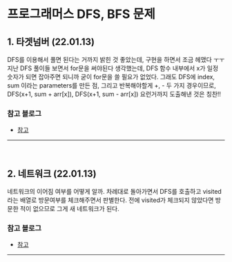 # 프로그래머스 DFS, BFS 문제

## 1. 타겟넘버 (22.01.13)

DFS를 이용해서 풀면 된다는 거까지 밝힌 것 좋았는데, 구현을 하면서 조금 헤맸다 ㅜㅜ
지난 DFS 풀이들 보면서 for문을 써야된다 생각했는데,
DFS 함수 내부에서 x가 일정 숫자가 되면 잡아주면 되니까 굳이 for문을 쓸 필요가 없었다.
그래도 DFS에 index, sum 이라는 parameters를 만든 점,
그리고 반복해야할게 +, - 두 가지 경우이므로, DFS(x+1, sum + arr[x]), DFS(x+1, sum - arr[x]) 요런거까지 도출해낸 것은 칭찬!!

### 참고 블로그

- [참고](https://kyoung-jnn.tistory.com/entry/%ED%94%84%EB%A1%9C%EA%B7%B8%EB%9E%98%EB%A8%B8%EC%8A%A4%EC%9E%90%EB%B0%94%EC%8A%A4%ED%81%AC%EB%A6%BD%ED%8A%B8JavaScript-%ED%83%80%EC%BC%93-%EB%84%98%EB%B2%84-DFS)

---

<br>

## 2. 네트워크 (22.01.13)

네트워크의 이어짐 여부를 어떻게 알까. 차례대로 돌아가면서 DFS를 호출하고 visited라는 배열로 방문여부를 체크해주면서 판별한다. 전에 visited가 체크되지 않았다면 방문한 적이 없으므로 그게 새 네트워크가 된다.

### 참고 블로그

- [참고](https://velog.io/@ypyp66/%ED%94%84%EB%A1%9C%EA%B7%B8%EB%9E%98%EB%A8%B8%EC%8A%A4-%EB%84%A4%ED%8A%B8%EC%9B%8C%ED%81%AC-%EC%9E%90%EB%B0%94%EC%8A%A4%ED%81%AC%EB%A6%BD%ED%8A%B8)

---

<br>

